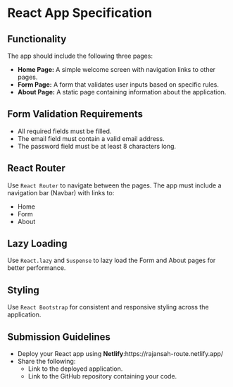 <h1>React App Specification</h1>

  <h2>Functionality</h2>
  <p>The app should include the following three pages:</p>
  <ul>
    <li><strong>Home Page:</strong> A simple welcome screen with navigation links to other pages.</li>
    <li><strong>Form Page:</strong> A form that validates user inputs based on specific rules.</li>
    <li><strong>About Page:</strong> A static page containing information about the application.</li>
  </ul>

  <h2>Form Validation Requirements</h2>
  <ul>
    <li>All required fields must be filled.</li>
    <li>The email field must contain a valid email address.</li>
    <li>The password field must be at least 8 characters long.</li>
  </ul>

  <h2>React Router</h2>
  <p>Use <code>React Router</code> to navigate between the pages. The app must include a navigation bar (Navbar) with links to:</p>
  <ul>
    <li>Home</li>
    <li>Form</li>
    <li>About</li>
  </ul>

  <h2>Lazy Loading</h2>
  <p>Use <code>React.lazy</code> and <code>Suspense</code> to lazy load the Form and About pages for better performance.</p>

  <h2>Styling</h2>
  <p>Use <code>React Bootstrap</code> for consistent and responsive styling across the application.</p>

  <h2>Submission Guidelines</h2>
  <ul>
    <li>Deploy your React app using <strong>Netlify</strong>:https://rajansah-route.netlify.app/</li>
    <li>Share the following:
      <ul>
        <li>Link to the deployed application.</li>
        <li>Link to the GitHub repository containing your code.</li>
      </ul>
    </li>
  </ul>
